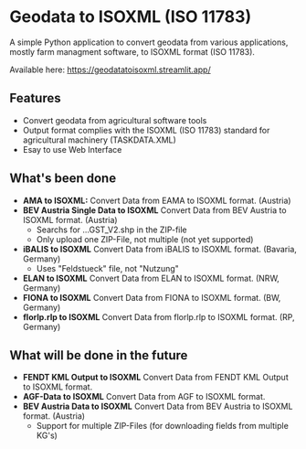 # Geodata to ISOXML (ISO 11783)

A simple Python application to convert geodata from various applications, mostly farm managment software, to ISOXML format (ISO 11783).

Available here:
https://geodatatoisoxml.streamlit.app/

## Features

- Convert geodata from agricultural software tools
- Output format complies with the ISOXML (ISO 11783) standard for agricultural machinery (TASKDATA.XML)
- Esay to use Web Interface

## What's been done

- **AMA to ISOXML:** Convert Data from EAMA to ISOXML format. (Austria)
- **BEV Austria Single Data to ISOXML** Convert Data from BEV Austria to ISOXML format. (Austria)
    - Searchs for ...GST_V2.shp in the ZIP-file
    - Only upload one ZIP-File, not multiple (not yet supported)
- **iBALIS to ISOXML** Convert Data from iBALIS to ISOXML format. (Bavaria, Germany)
    - Uses "Feldstueck" file, not "Nutzung"
- **ELAN to ISOXML** Convert Data from ELAN to ISOXML format. (NRW, Germany)
- **FIONA to ISOXML** Convert Data from FIONA to ISOXML format. (BW, Germany)
- **florlp.rlp to ISOXML** Convert Data from florlp.rlp to ISOXML format. (RP, Germany)

## What will be done in the future

- **FENDT KML Output to ISOXML** Convert Data from FENDT KML Output to ISOXML format.
- **AGF-Data to ISOXML** Convert Data from AGF to ISOXML format.
- **BEV Austria Data to ISOXML** Convert Data from BEV Austria to ISOXML format. (Austria)
    - Support for multiple ZIP-Files (for downloading fields from multiple KG's)

